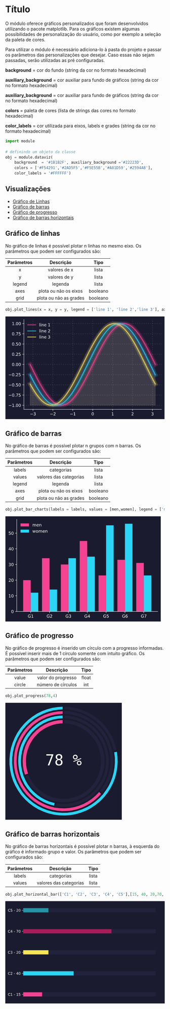 # Título

O módulo oferece gráficos personalizados que foram desenvolvidos utilizando o pacote matplotlib. Para os gráficos existem algumas possibilidades de personalização do usuário, como por exemplo a seleção da paleta de cores.

Para utilizar o módulo é necessário adiciona-lo à pasta do projeto e passar os parâmetros das personalizações que desejar. Caso essas não sejam passadas, serão utilizadas as pré configuradas.

**background** = cor do fundo (string da cor no formato hexadecimal)

**auxiliary_background** = cor auxiliar para fundo de gráficos (string da cor no formato hexadecimal)

**auxiliary_background** = cor auxiliar para fundo de gráficos (string da cor no formato hexadecimal)

**colors** = paleta de cores (lista de strings das cores no formato hexadecimal)

**color_labels** = cor utilizada para eixos, labels e grades (string da cor no formato hexadecimal)

```python
import module

# definindo um objeto da classe
obj = module.dataviz(
    background  = '#1B1B2F', auxiliary_background ='#22223D',
    colors = ['#F54291','#2AD5F5','#F5E55B','#A81D59','#2594A8'],
    color_labels = '#FFFFFF') 
```

## Visualizações

* [Gráfico de Linhas](#gráfico-de-linhas)
* [Gráfico de barras](#gráfico-de-barras)
* [Gráfico de progresso](#gráfico-de-progresso)
* [Gráfico de barras horizontais](#gráfico-de-barras-horizontais)

## Gráfico de linhas

No gráfico de linhas é possível plotar n linhas no mesmo eixo. Os parâmetros que podem ser configurados são:

| Parâmetros | Descrição   | Tipo |
|:----------:|:-----------:|:----:|
|x| valores de x| lista
|y| valores de y| lista
|legend| legenda| lista
|axes| plota ou não os eixos| booleano
|grid| plota ou não as grades| booleano

```python
obj.plot_lines(x = x, y = y, legend = ['line 1', 'line 2','line 3'], axes = True, grid = False)
```

![Lines chart](images/lines_chart.png)

## Gráfico de barras

No gráfico de barras é possível plotar n grupos com n barras. Os parâmetros que podem ser configurados são:

| Parâmetros | Descrição   | Tipo |
|:----------:|:-----------:|:----:|
|labels| categorias| lista
|values| valores das categorias| lista
|legend| legenda| lista
|axes| plota ou não os eixos| booleano
|grid| plota ou não as grades| booleano

```python
obj.plot_bar_charts(labels = labels, values = [men,women], legend = ['men','women'], axes = True, grid = False)
```

![Bars chart](images/bars_chart.png)

## Gráfico de progresso

No gráfico de progresso é inserido um círculo com a progresso informadas. É possível inserir mais de 1 círculo somente com intuito gráfico. Os parâmetros que podem ser configurados são:

| Parâmetros | Descrição   | Tipo |
|:----------:|:-----------:|:----:|
|value| valor do progresso| float
|circle| número de círculos| int

```python
obj.plot_progress(78,4)
```

![Gráfico de progesso](images/progress_graph.png)

## Gráfico de barras horizontais

No gráfico de barras horizontais é possível plotar n barras, à esquerda do gráfico é informado grupo e valor. Os parâmetros que podem ser configurados são:

| Parâmetros | Descrição   | Tipo |
|:----------:|:-----------:|:----:|
|labels| categorias| lista
|values| valores das categorias| lista

```python
obj.plot_horizontal_bar(['C1', 'C2', 'C3', 'C4', 'C5'],[15, 40, 20,70, 20])
```

![Gráfico de barras horizontais](images/horizontal_bars_chart.png)